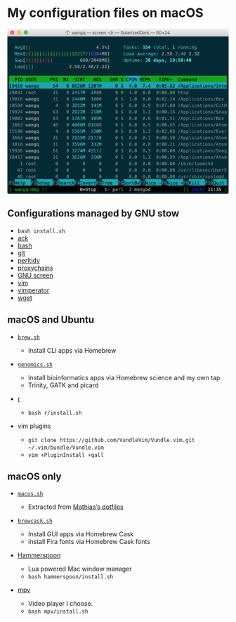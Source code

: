 # My configuration files on macOS

![Screenshot of a terminal window](images/screen.png)

## Configurations managed by GNU stow

* `bash install.sh`
* [ack](stow-ack/.ackrc)
* [bash](stow-bash/)
* [git](stow-git/)
* [perltidy](stow-perltidy/.perltidyrc)
* [proxychains](stow-proxychains/)
* [GNU screen](stow-screen/.screenrc)
* [vim](stow-vim/.vimrc)
* [vimperator](stow-vimperator/.vimperatorrc)
* [wget](stow-wget/.wgetrc)

## macOS and Ubuntu

* [`brew.sh`](brew.sh)
    * Install CLI apps via Homebrew

* [`genomics.sh`](genomics.sh)
    * Install bioinformatics apps via Homebrew science and my own tap
    * Trinity, GATK and picard

* [r](r/)
    * `bash r/install.sh`

* vim plugins
    * `git clone https://github.com/VundleVim/Vundle.vim.git ~/.vim/bundle/Vundle.vim`
    * `vim +PluginInstall +qall`

## macOS only

* [`macos.sh`](macos.sh)
    * Extracted from [Mathias’s dotfiles](https://github.com/mathiasbynens/dotfiles/blob/master/.macos)

* [`brewcask.sh`](brewcask.sh)
    * Install GUI apps via Homebrew Cask
    * install Fira fonts via Homebrew Cask fonts

* [Hammerspoon](hammerspoon/)
    * Lua powered Mac window manager
    * `bash hammerspoon/install.sh`

* [mpv](mpv/)
    * Video player I choose.
    * `bash mpv/install.sh`
